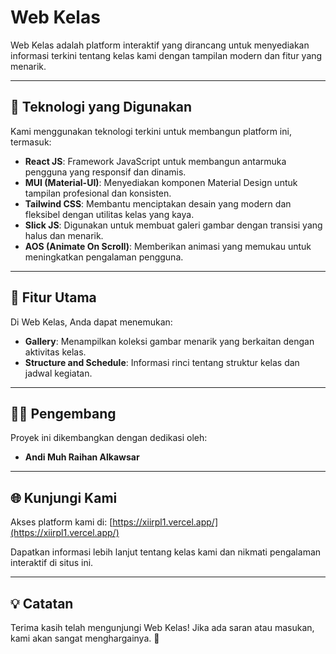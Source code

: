 # Web Kelas

Web Kelas adalah platform interaktif yang dirancang untuk menyediakan informasi terkini tentang kelas kami dengan tampilan modern dan fitur yang menarik.

---

## 🚀 Teknologi yang Digunakan

Kami menggunakan teknologi terkini untuk membangun platform ini, termasuk:

- **React JS**: Framework JavaScript untuk membangun antarmuka pengguna yang responsif dan dinamis.
- **MUI (Material-UI)**: Menyediakan komponen Material Design untuk tampilan profesional dan konsisten.
- **Tailwind CSS**: Membantu menciptakan desain yang modern dan fleksibel dengan utilitas kelas yang kaya.
- **Slick JS**: Digunakan untuk membuat galeri gambar dengan transisi yang halus dan menarik.
- **AOS (Animate On Scroll)**: Memberikan animasi yang memukau untuk meningkatkan pengalaman pengguna.

---

## 🎯 Fitur Utama

Di Web Kelas, Anda dapat menemukan:

- **Gallery**: Menampilkan koleksi gambar menarik yang berkaitan dengan aktivitas kelas.
- **Structure and Schedule**: Informasi rinci tentang struktur kelas dan jadwal kegiatan.

---

## 👨‍💻 Pengembang

Proyek ini dikembangkan dengan dedikasi oleh:

- **Andi Muh Raihan Alkawsar**

---

## 🌐 Kunjungi Kami

Akses platform kami di: [https://xiirpl1.vercel.app/](https://xiirpl1.vercel.app/)

Dapatkan informasi lebih lanjut tentang kelas kami dan nikmati pengalaman interaktif di situs ini.

---

## 💡 Catatan

Terima kasih telah mengunjungi Web Kelas! Jika ada saran atau masukan, kami akan sangat menghargainya. 🙏


